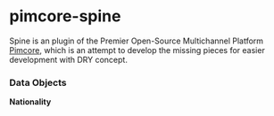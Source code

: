 pimcore-spine
=============

Spine is an plugin of the Premier Open-Source Multichannel Platform [Pimcore](http://www.pimcore.org/), which is an
attempt to develop the missing pieces for easier development with DRY concept.

### Data Objects

**Nationality**